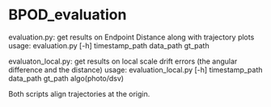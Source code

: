 # BPOD_evaluation

evaluation.py: get results on Endpoint Distance along with trajectory plots
    usage: evaluation.py [-h] timestamp_path data_path gt_path

evaluaton_local.py: get results on local scale drift errors (the angular difference and the distance)
    usage: evaluation_local.py [-h] timestamp_path data_path gt_path algo(photo/dsv)
    
Both scripts align trajectories at the origin.
